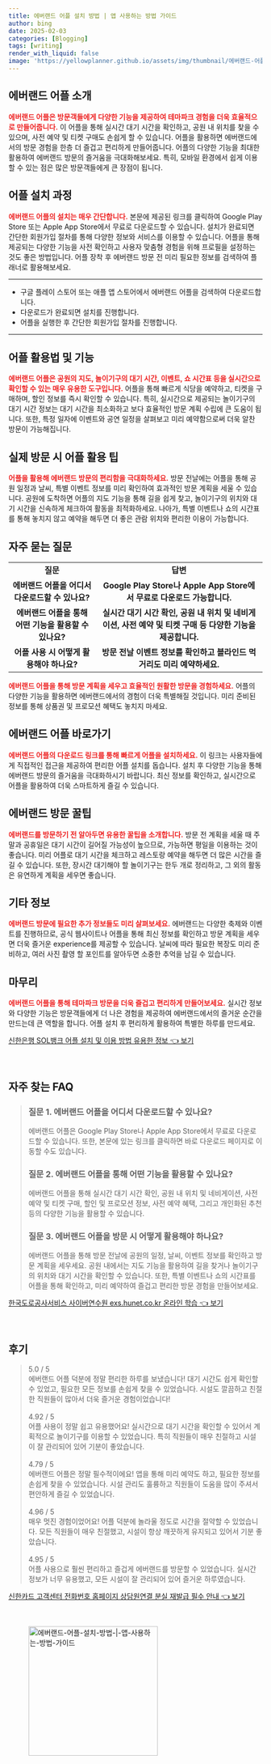 ```yaml
---
title: 에버랜드 어플 설치 방법 | 앱 사용하는 방법 가이드
author: bing
date: 2025-02-03
categories: [Blogging]
tags: [writing]
render_with_liquid: false
image: 'https://yellowplanner.github.io/assets/img/thumbnail/에버랜드-어플-설치-방법-|-앱-사용하는-방법-가이드.webp'
---
```



<h2 id='에버랜드 어플 소개'>에버랜드 어플 소개</h2>

<p><b><span style="color: #ee2323;">에버랜드 어플은 방문객들에게 다양한 기능을 제공하여 테마파크 경험을 더욱 효율적으로 만들어줍니다.</span></b> 이 어플을 통해 실시간 대기 시간을 확인하고, 공원 내 위치를 찾을 수 있으며, 사전 예약 및 티켓 구매도 손쉽게 할 수 있습니다. 어플을 활용하면 에버랜드에서의 방문 경험을 한층 더 즐겁고 편리하게 만들어줍니다. 어플의 다양한 기능을 최대한 활용하여 에버랜드 방문의 즐거움을 극대화해보세요. 특히, 모바일 환경에서 쉽게 이용할 수 있는 점은 많은 방문객들에게 큰 장점이 됩니다.</p>

<h2 id='어플 설치 과정'>어플 설치 과정</h2>

<p><b><span style="color: #ee2323;">에버랜드 어플의 설치는 매우 간단합니다.</span></b> 본문에 제공된 링크를 클릭하여 Google Play Store 또는 Apple App Store에서 무료로 다운로드할 수 있습니다. 설치가 완료되면 간단한 회원가입 절차를 통해 다양한 정보와 서비스를 이용할 수 있습니다. 어플을 통해 제공되는 다양한 기능을 사전 확인하고 사용자 맞춤형 경험을 위해 프로필을 설정하는 것도 좋은 방법입니다. 어플 장착 후 에버랜드 방문 전 미리 필요한 정보를 검색하여 플래너로 활용해보세요.</p>

<hr />

<ul>
    <li>구글 플레이 스토어 또는 애플 앱 스토어에서 에버랜드 어플을 검색하여 다운로드합니다.</li>
    <li>다운로드가 완료되면 설치를 진행합니다.</li>
    <li>어플을 실행한 후 간단한 회원가입 절차를 진행합니다.</li>
</ul>

<hr />

<h2 id='어플 활용법 및 기능'>어플 활용법 및 기능</h2>

<p><b><span style="color: #ee2323;">에버랜드 어플은 공원의 지도, 놀이기구의 대기 시간, 이벤트, 쇼 시간표 등을 실시간으로 확인할 수 있는 매우 유용한 도구입니다.</span></b> 어플을 통해 빠르게 식당을 예약하고, 티켓을 구매하며, 할인 정보를 즉시 확인할 수 있습니다. 특히, 실시간으로 제공되는 놀이기구의 대기 시간 정보는 대기 시간을 최소화하고 보다 효율적인 방문 계획 수립에 큰 도움이 됩니다. 또한, 특정 일자에 이벤트와 공연 일정을 살펴보고 미리 예약함으로써 더욱 알찬 방문이 가능해집니다.</p>

<h2 id='실제 방문 시 어플 활용 팁'>실제 방문 시 어플 활용 팁</h2>

<p><b><span style="color: #ee2323;">어플을 활용해 에버랜드 방문의 편리함을 극대화하세요.</span></b> 방문 전날에는 어플을 통해 공원 일정과 날씨, 특별 이벤트 정보를 미리 확인하여 효과적인 방문 계획을 세울 수 있습니다. 공원에 도착하면 어플의 지도 기능을 통해 길을 쉽게 찾고, 놀이기구의 위치와 대기 시간을 신속하게 체크하여 활동을 최적화하세요. 나아가, 특별 이벤트나 쇼의 시간표를 통해 놓치지 않고 예약을 해두면 더 좋은 관람 위치와 편리한 이용이 가능합니다.</p>

<h2 id='자주 묻는 질문'>자주 묻는 질문</h2>

<table>
    <tr>
        <td style="text-align: center; height: 17px;"><b>질문</b></td>
        <td style="text-align: center; height: 17px;"><b>답변</b></td>
    </tr>
    <tr>
        <td style="text-align: center; height: 17px;"><b>에버랜드 어플을 어디서 다운로드할 수 있나요?</b></td>
        <td style="text-align: center; height: 17px;"><b>Google Play Store나 Apple App Store에서 무료로 다운로드 가능합니다.</b></td>
    </tr>
    <tr>
        <td style="text-align: center; height: 17px;"><b>에버랜드 어플을 통해 어떤 기능을 활용할 수 있나요?</b></td>
        <td style="text-align: center; height: 17px;"><b>실시간 대기 시간 확인, 공원 내 위치 및 네비게이션, 사전 예약 및 티켓 구매 등 다양한 기능을 제공합니다.</b></td>
    </tr>
    <tr>
        <td style="text-align: center; height: 17px;"><b>어플 사용 시 어떻게 활용해야 하나요?</b></td>
        <td style="text-align: center; height: 17px;"><b>방문 전날 이벤트 정보를 확인하고 블라인드 먹거리도 미리 예약하세요.</b></td>
    </tr>
</table>

<p><b><span style="color: #ee2323;">에버랜드 어플을 통해 방문 계획을 세우고 효율적인 원활한 방문을 경험하세요.</span></b> 어플의 다양한 기능을 활용하면 에버랜드에서의 경험이 더욱 특별해질 것입니다. 미리 준비된 정보를 통해 상품권 및 프로모션 혜택도 놓치지 마세요.</p>

<h2 id='에버랜드 어플 바로가기'>에버랜드 어플 바로가기</h2>

<p><b><span style="color: #ee2323;">에버랜드 어플의 다운로드 링크를 통해 빠르게 어플을 설치하세요.</span></b> 이 링크는 사용자들에게 직접적인 접근을 제공하여 편리한 어플 설치를 돕습니다. 설치 후 다양한 기능을 통해 에버랜드 방문의 즐거움을 극대화하시기 바랍니다. 최신 정보를 확인하고, 실시간으로 어플을 활용하여 더욱 스마트하게 즐길 수 있습니다.</p>

<h2 id='에버랜드 방문 꿀팁'>에버랜드 방문 꿀팁</h2>

<p><b><span style="color: #ee2323;">에버랜드를 방문하기 전 알아두면 유용한 꿀팁을 소개합니다.</span></b> 방문 전 계획을 세울 때 주말과 공휴일은 대기 시간이 길어질 가능성이 높으므로, 가능하면 평일을 이용하는 것이 좋습니다. 미리 어플로 대기 시간을 체크하고 레스토랑 예약을 해두면 더 많은 시간을 즐길 수 있습니다. 또한, 장시간 대기해야 할 놀이기구는 한두 개로 정리하고, 그 외의 활동은 유연하게 계획을 세우면 좋습니다.</p>

<h2 id='기타 정보'>기타 정보</h2>

<p><b><span style="color: #ee2323;">에버랜드 방문에 필요한 추가 정보들도 미리 살펴보세요.</span></b> 에버랜드는 다양한 축제와 이벤트를 진행하므로, 공식 웹사이트나 어플을 통해 최신 정보를 확인하고 방문 계획을 세우면 더욱 즐거운 experience를 제공할 수 있습니다. 날씨에 따라 필요한 복장도 미리 준비하고, 여러 사진 촬영 할 포인트를 알아두면 소중한 추억을 남길 수 있습니다.</p>

<h2 id='마무리'>마무리</h2>

<p><b><span style="color: #ee2323;">에버랜드 어플을 통해 테마파크 방문을 더욱 즐겁고 편리하게 만들어보세요.</span></b> 실시간 정보와 다양한 기능은 방문객들에게 더 나은 경험을 제공하여 에버랜드에서의 즐거운 순간을 만드는데 큰 역할을 합니다. 어플 설치 후 편리하게 활용하여 특별한 하루를 만드세요.</p>


<p><a class="click-button" title="신한은행 SOL뱅크 어플 설치 및 이용 방법 유용한 정보" href="https://yellowplanner.github.io/posts/%EC%8B%A0%ED%95%9C%EC%9D%80%ED%96%89-SOL%EB%B1%85%ED%81%AC-%EC%96%B4%ED%94%8C-%EC%84%A4%EC%B9%98-%EB%B0%8F-%EC%9D%B4%EC%9A%A9-%EB%B0%A9%EB%B2%95-%EC%9C%A0%EC%9A%A9%ED%95%9C-%EC%A0%95%EB%B3%B4/" rel="dofollow">신한은행 SOL뱅크 어플 설치 및 이용 방법 유용한 정보 👈 보기</a></p><br>
<h2 id='자주_찾는_FAQ'>자주 찾는 FAQ</h2>
<div itemscope="" itemtype="https://schema.org/FAQPage"> 
<blockquote> 
<div itemscope="" itemprop="mainEntity" itemtype="https://schema.org/Question"> 
<h3 itemprop="name">질문 1. 에버랜드 어플을 어디서 다운로드할 수 있나요?</h3> 
<div itemscope="" itemprop="acceptedAnswer" itemtype="https://schema.org/Answer"> 
<span itemprop="text"> 
<p>에버랜드 어플은 Google Play Store나 Apple App Store에서 무료로 다운로드할 수 있습니다. 또한, 본문에 있는 링크를 클릭하면 바로 다운로드 페이지로 이동할 수도 있습니다.</p> 
</span> 
</div> 
</div> 
<div itemscope="" itemprop="mainEntity" itemtype="https://schema.org/Question"> 
<h3 itemprop="name">질문 2. 에버랜드 어플을 통해 어떤 기능을 활용할 수 있나요?</h3> 
<div itemscope="" itemprop="acceptedAnswer" itemtype="https://schema.org/Answer"> 
<span itemprop="text"> 
<p>에버랜드 어플을 통해 실시간 대기 시간 확인, 공원 내 위치 및 네비게이션, 사전 예약 및 티켓 구매, 할인 및 프로모션 정보, 사전 예약 혜택, 그리고 개인화된 추천 등의 다양한 기능을 활용할 수 있습니다.</p> 
</span> 
</div> 
</div> 
<div itemscope="" itemprop="mainEntity" itemtype="https://schema.org/Question"> 
<h3 itemprop="name">질문 3. 에버랜드 어플을 방문 시 어떻게 활용해야 하나요?</h3> 
<div itemscope="" itemprop="acceptedAnswer" itemtype="https://schema.org/Answer"> 
<span itemprop="text"> 
<p>에버랜드 어플을 통해 방문 전날에 공원의 일정, 날씨, 이벤트 정보를 확인하고 방문 계획을 세우세요. 공원 내에서는 지도 기능을 활용하여 길을 찾거나 놀이기구의 위치와 대기 시간을 확인할 수 있습니다. 또한, 특별 이벤트나 쇼의 시간표를 어플을 통해 확인하고, 미리 예약하여 즐겁고 편리한 방문 경험을 만들어보세요.</p> 
</span> 
</div> 
</div> 
</blockquote> 
</div>
<p><a class="click-button" title="한국도로공사서비스 사이버연수원 exs.hunet.co.kr 온라인 학습" href="https://yellowplanner.github.io/posts/%ED%95%9C%EA%B5%AD%EB%8F%84%EB%A1%9C%EA%B3%B5%EC%82%AC%EC%84%9C%EB%B9%84%EC%8A%A4-%EC%82%AC%EC%9D%B4%EB%B2%84%EC%97%B0%EC%88%98%EC%9B%90-exs.hunet.co.kr-%EC%98%A8%EB%9D%BC%EC%9D%B8-%ED%95%99%EC%8A%B5/" rel="dofollow">한국도로공사서비스 사이버연수원 exs.hunet.co.kr 온라인 학습 👈 보기</a></p><br>
<h2 id='후기'>후기</h2>
<div itemscope itemtype="https://schema.org/Product">
  <blockquote>
  <div itemprop="review" itemscope itemtype="https://schema.org/Review">
      <div itemprop="reviewRating" itemscope itemtype="https://schema.org/Rating"> <span itemprop="ratingValue">5.0</span> / <span itemprop="bestRating">5</span> </div>
      <span itemprop="reviewBody">에버랜드 어플 덕분에 정말 편리한 하루를 보냈습니다! 대기 시간도 쉽게 확인할 수 있었고, 필요한 모든 정보를 손쉽게 찾을 수 있었습니다. 시설도 깔끔하고 친절한 직원들이 많아서 더욱 즐거운 경험이었습니다!</span>
  </div>
  <br>
  <div itemprop="review" itemscope itemtype="https://schema.org/Review">
      <div itemprop="reviewRating" itemscope itemtype="https://schema.org/Rating"> <span itemprop="ratingValue">4.92</span> / <span itemprop="bestRating">5</span> </div>
      <span itemprop="reviewBody">어플 사용이 정말 쉽고 유용했어요! 실시간으로 대기 시간을 확인할 수 있어서 계획적으로 놀이기구를 이용할 수 있었습니다. 특히 직원들이 매우 친절하고 시설이 잘 관리되어 있어 기분이 좋았습니다.</span>
  </div>
  <br>
  <div itemprop="review" itemscope itemtype="https://schema.org/Review">
      <div itemprop="reviewRating" itemscope itemtype="https://schema.org/Rating"> <span itemprop="ratingValue">4.79</span> / <span itemprop="bestRating">5</span> </div>
      <span itemprop="reviewBody">에버랜드 어플은 정말 필수적이에요! 앱을 통해 미리 예약도 하고, 필요한 정보를 손쉽게 찾을 수 있었습니다. 시설 관리도 훌륭하고 직원들이 도움을 많이 주셔서 편안하게 즐길 수 있었습니다.</span>
  </div>
  <br>
  <div itemprop="review" itemscope itemtype="https://schema.org/Review">
      <div itemprop="reviewRating" itemscope itemtype="https://schema.org/Rating"> <span itemprop="ratingValue">4.96</span> / <span itemprop="bestRating">5</span> </div>
      <span itemprop="reviewBody">매우 멋진 경험이었어요! 어플 덕분에 놀라울 정도로 시간을 절약할 수 있었습니다. 모든 직원들이 매우 친절했고, 시설이 항상 깨끗하게 유지되고 있어서 기분 좋았습니다.</span>
  </div>
  <br>
  <div itemprop="review" itemscope itemtype="https://schema.org/Review">
      <div itemprop="reviewRating" itemscope itemtype="https://schema.org/Rating"> <span itemprop="ratingValue">4.95</span> / <span itemprop="bestRating">5</span> </div>
      <span itemprop="reviewBody">어플 사용으로 훨씬 편리하고 즐겁게 에버랜드를 방문할 수 있었습니다. 실시간 정보가 너무 유용했고, 모든 시설이 잘 관리되어 있어 즐거운 하루였습니다.</span>
  </div>
  </blockquote>
</div>
<p><a class="click-button" title="신한카드 고객센터 전화번호 홈페이지 상담원연결 분실 재발급 필수 안내" href="https://yellowplanner.github.io/posts/%EC%8B%A0%ED%95%9C%EC%B9%B4%EB%93%9C-%EA%B3%A0%EA%B0%9D%EC%84%BC%ED%84%B0-%EC%A0%84%ED%99%94%EB%B2%88%ED%98%B8-%ED%99%88%ED%8E%98%EC%9D%B4%EC%A7%80-%EC%83%81%EB%8B%B4%EC%9B%90%EC%97%B0%EA%B2%B0-%EB%B6%84%EC%8B%A4-%EC%9E%AC%EB%B0%9C%EA%B8%89-%ED%95%84%EC%88%98-%EC%95%88%EB%82%B4/" rel="dofollow">신한카드 고객센터 전화번호 홈페이지 상담원연결 분실 재발급 필수 안내 👈 보기</a></p><br>
<figure class="image"><img src="https://yellowplanner.github.io/assets/img/thumbnail/에버랜드-어플-설치-방법-|-앱-사용하는-방법-가이드.webp" alt="에버랜드-어플-설치-방법-|-앱-사용하는-방법-가이드" width="256" height="256"></figure>